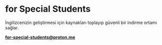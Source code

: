 # for Special Students

İngilizcenizin geliştirmesi için kaynakları toplayıp güvenli bir indirme ortamı sağlar.

**for-special-students@proton.me**
